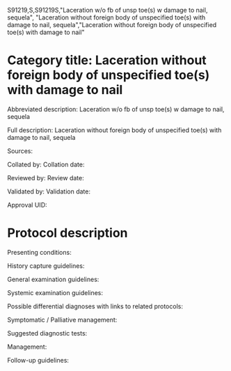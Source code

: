S91219,S,S91219S,"Laceration w/o fb of unsp toe(s) w damage to nail, sequela", "Laceration without foreign body of unspecified toe(s) with damage to nail, sequela","Laceration without foreign body of unspecified toe(s) with damage to nail"
# Category title: Laceration without foreign body of unspecified toe(s) with damage to nail

Abbreviated description: Laceration w/o fb of unsp toe(s) w damage to nail, sequela

Full description: Laceration without foreign body of unspecified toe(s) with damage to nail, sequela

Sources:

Collated by:
Collation date:

Reviewed by:
Review date:

Validated by:
Validation date:

Approval UID:

# Protocol description

Presenting conditions:

History capture guidelines:

General examination guidelines:

Systemic examination guidelines:

Possible differential diagnoses with links to related protocols:

Symptomatic / Palliative management:

Suggested diagnostic tests:

Management:

Follow-up guidelines:

